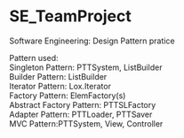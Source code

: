 # SE_TeamProject
Software Engineering: Design Pattern pratice

Pattern used:<br>
Singleton Pattern: PTTSystem, ListBuilder <br>
Builder Pattern: ListBuilder<br>
Iterator Pattern: Lox<T>.Iterator<br>
Factory Pattern: ElemFactory(s)<br>
Abstract Factory Pattern: PTTSLFactory<br>
Adapter Pattern: PTTLoader, PTTSaver<br>
MVC Pattern:PTTSystem, View, Controller<br>
